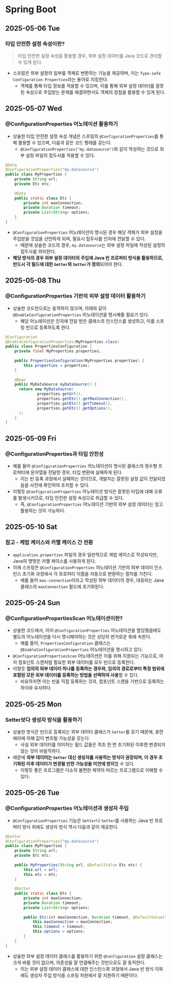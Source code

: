 # Spring Boot
## 2025-05-06 Tue
### 타입 안전한 설정 속성이란?
> 타입 안전한 설정 속성을 활용할 경우, 외부 설정 데이터를 Java 코드로 관리할 수 있게 된다.
* 스프링은 외부 설정의 일부를 객체로 변환하는 기능을 제공하며, 이는 `Type-safe Configuration Properties`라는 용어로 지칭한다.
  * 객체를 통해 타입 정보를 적용할 수 있으며, 이를 통해 외부 설정 데이터를 잘못된 속성으로 주입받는 문제를 해결하면서도 객체의 장점을 활용할 수 있게 된다.

## 2025-05-07 Wed
### @ConfigurationProperties 어노테이션 활용하기
* 상술한 타입 안전한 설정 속성 개념은 스프링의 `@ConfigurationProperties`를 통해 활용할 수 있으며, 다음과 같은 코드 형태를 갖는다.
  * `@ConfigurationProperties("my.datasource")`와 같이 작성하는 것으로 외부 설정 파일의 접두사를 적용할 수 있다.
```java
@Data
@ConfigurationProperties("my.datasource")
public class MyProperties {
    private String url;
    private Etc etc;
    
    @Data
    public static class Etc {
        private int maxConnection;
        private Duration timeout;
        private List<String> options;
    }
}
```
* `@ConfigurationProperties` 어노테이션이 명시된 경우 해당 객체가 외부 설정을 주입받을 것임을 선언하게 되며, 필요시 접두사를 인자에 전달할 수 있다.
  * 때문에 상술한 코드의 경우, `my.datasource`는 외부 설정 파일에 작성된 설정의 접두사를 의미한다.
* **해당 방식의 경우 외부 설정 데이터의 주입에 Java 빈 프로퍼티 방식을 활용하므로, 반드시 각 필드에 대한 `Getter`와 `Setter`가 정의**되어야 한다.

## 2025-05-08 Thu
### @ConfigurationProperties 기반의 외부 설정 데이터 활용하기
* 상술한 코드만으로는 동작하지 않으며, 아래와 같이 `@EnableConfigurationProperties` 어노테이션을 명시해줄 필요가 있다.
  * 해당 어노테이션은 인자에 전달 받은 클래스의 인스턴스를 생성하고, 이를 스프링 빈으로 등록하도록 한다.
```java
@Configuration
@EnableConfigurationProperties(MyProperties.class)
public class PropertiesConfiguration {
    private final MyProperties properties;
    
    public PropertiesConfiguration(MyProperties properties) {
        this.properties = properties;
    }
    
    @Bean
    public MyDataSource myDataSource() {
      return new MyDataSource(
              properties.getUrl(), 
              properties.getEtc().getMaxConnection(), 
              properties.getEtc().getTimeout(), 
              properties.getEtc().getOptions(),
      );
    }
}
```

## 2025-05-09 Fri
### @ConfigurationProperties과 타입 안전성
* 예를 들어 `@ConfigurationProperties` 어노테이션이 명시된 클래스의 정수형 프로퍼티에 문자열을 전달한 경우, 타입 변환에 실패하게 된다.
  * 이는 빈 등록 과정에서 실패하는 것이므로, 개발자는 잘못된 설정 값이 전달되었음을 사전에 확인하여 조치할 수 있다.
* 이렇듯 `@ConfigurationProperties` 어노테이션 방식은 잘못된 타입에 대해 오류를 발생시키므로, 타입 안전한 설정 속성으로 취급할 수 있다.
  * 즉, `@ConfigurationProperties` 어노테이션 기반의 외부 설정 데이터는 믿고 활용하는 것이 가능하다.

## 2025-05-10 Sat
### 참고 - 케밥 케이스와 카멜 케이스 간 전환
* `application.properties` 파일의 경우 일반적으로 케밥 케이스로 작성되지만, Java의 명명은 카멜 케이스를 사용하게 된다.
* 이에 스프링은 `@ConfigurationProperties` 어노테이션 기반의 외부 데이터 인스턴스 초기화 과정에서 각 프로퍼티 이름을 자동으로 변환하는 절차를 거친다.
  * 예를 들어 `max-connection`이라고 작성된 외부 데이터의 경우, 대응되는 Java 클래스의 `maxConnection` 필드에 초기화된다.

## 2025-05-24 Sun
### @ConfigurationPropertiesScan 어노테이션이란?
* 상술한 코드에서, 이미 `@ConfigurationProperties` 어노테이션을 할당했음에도 별도의 어노테이션을 다시 명시해야하는 것은 상당히 번거로운 축에 속한다.
  * 예를 들어, `PropertiesConfiguration` 클래스는 `@EnableConfigurationProperties` 어노테이션을 명시하고 있다.
* `@ConfigurationPropertiesScan` 어노테이션은 이를 위해 지원되는 기능으로, 마치 컴포넌트 스캔처럼 필요한 외부 데이터를 모두 빈으로 등록한다.
* 이렇듯 **임의의 외부 데이터 하나를 등록하는 경우와, 임의의 경로로부터 특정 범위에 포함된 모든 외부 데이터를 등록하는 방법을 선택하여 사용**할 수 있다.
  * 비유하자면 이는 빈을 직접 등록하는 것과, 컴포넌트 스캔을 기반으로 등록하는 차이와 유사하다.

## 2025-05-25 Mon
### Setter보다 생성자 방식을 활용하기
* 상술한 방식은 빈으로 등록되는 외부 데이터 클래스가 `Setter`를 갖기 때문에, 휴먼 에러에 의해 값이 변조될 가능성을 갖는다.
  * 사실 외부 데이터를 의미하는 필드 값들은 최초 한 번 초기화된 이후엔 변경되지 않는 것이 바람직하다.
* 때문에 **외부 데이터는 `Setter` 대신 생성자를 사용하는 방식이 권장되며, 이 경우 초기화된 이후 데이터가 변경될 만한 가능성을 미연에 방지**할 수 있다.
  * 이렇듯 좋은 프로그램은 다소의 불편한 제약이 따르는 프로그램으로 이해할 수 있다.

## 2025-05-26 Tue
### @ConfigurationProperties 어노테이션과 생성자 주입
* `@ConfigurationProperties` 기능은 `Getter`나 `Setter`를 사용하는 Java 빈 프로퍼티 방식 외에도 생성자 방식 역시 다음과 같이 제공한다.
```java
@Getter
@ConfigurationProperties("my.datasource")
public class MyProperties {
    private String url;
    private Etc etc;
    
    public MyProperties(String url, @DefaultValue Etc etc) {
        this.url = url;
        this.etc = etc;
    }
    
    @Getter
    public static class Etc {
        private int maxConnection;
        private Duration timeout;
        private List<String> options;
        
        public Etc(int maxConnection, Duration timeout, @DefaultValue("DEFAULT") List<String> options) {
            this.maxConnection = maxConnection;
            this.timeout = timeout;
            this.options = options;
        }
    }
}
```
* 상술한 외부 설정 데이터 클래스를 활용하기 위한 `@Configuration` 설정 클래스는 크게 바뀔 것이 없으며, 의존성을 잘 연결해주는 것만으로도 잘 동작한다.
  * 이는 외부 설정 데이터 클래스에 대한 인스턴스화 과정에서 Java 빈 방식 이외에도 생성자 주입 방식을 스프링 차원에서 잘 지원하기 때문이다.